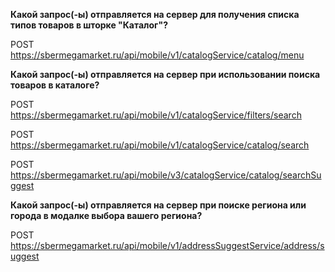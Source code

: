 **Какой запрос(-ы) отправляется на сервер для получения списка типов товаров в шторке "Каталог"?**

POST
	https://sbermegamarket.ru/api/mobile/v1/catalogService/catalog/menu

**Какой запрос(-ы) отправляется на сервер при использовании поиска товаров в каталоге?**

POST
	https://sbermegamarket.ru/api/mobile/v1/catalogService/filters/search

POST
	https://sbermegamarket.ru/api/mobile/v1/catalogService/catalog/search

POST
	https://sbermegamarket.ru/api/mobile/v3/catalogService/catalog/searchSuggest

**Какой запрос(-ы) отправляется на сервер при поиске региона или города в модалке выбора вашего региона?**

POST
	https://sbermegamarket.ru/api/mobile/v1/addressSuggestService/address/suggest

	
